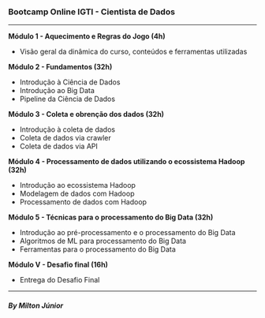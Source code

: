 <h3 align="left"> Bootcamp Online IGTI - Cientista de Dados
</h3>

------------

 **Módulo 1 - Aquecimento e Regras do Jogo (4h)**

 - Visão geral da dinâmica do curso, conteúdos e ferramentas utilizadas

 **Módulo 2 - Fundamentos (32h)**

 - Introdução à Ciência de Dados
 - Introdução ao Big Data
 - Pipeline da Ciência de Dados

 **Módulo 3 - Coleta e obrenção dos dados (32h)**

 - Introdução à coleta de dados
 - Coleta de dados via crawler
 - Coleta de dados via API

 **Módulo 4 - Processamento de dados utilizando o ecossistema Hadoop (32h)**

 - Introdução ao ecossistema Hadoop
 - Modelagem de dados com Hadoop
 - Processamento de dados com Hadoop

 **Módulo 5 - Técnicas para o processamento do Big Data (32h)**

 - Introdução ao pré-processamento e o processamento do Big Data
 - Algoritmos de ML para processamento do Big Data
 - Ferramentas para o processamento do Big Data

 **Módulo V - Desafio final (16h)**

 - Entrega do Desafio Final

------------

<h5 align="left"> By Milton Júnior
</h5>
